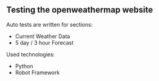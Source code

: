 ## Testing the openweathermap website


Auto tests are written for sections:
* Current Weather Data
* 5 day / 3 hour Forecast

Used technologies:
 * Python
 * Robot Framework

